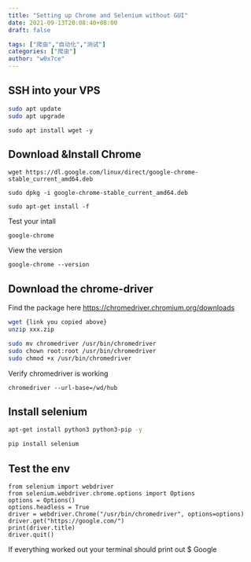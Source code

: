 ```yaml
---
title: "Setting up Chrome and Selenium without GUI"
date: 2021-09-13T20:08:40+08:00
draft: false

tags: ["爬虫","自动化","测试"]
categories: ["爬虫"]
author: "w0x7ce"
---
```


## SSH into your VPS

```bash
sudo apt update
sudo apt upgrade
```

```
sudo apt install wget -y
```

## Download &Install Chrome
```
wget https://dl.google.com/linux/direct/google-chrome-stable_current_amd64.deb
```

```
sudo dpkg -i google-chrome-stable_current_amd64.deb
```

```
sudo apt-get install -f
```

Test your intall
```
google-chrome
```

View the version
```
google-chrome --version
```

## Download the chrome-driver

Find the package here
https://chromedriver.chromium.org/downloads

``` bash
wget {link you copied above}
unzip xxx.zip
```
```bash
sudo mv chromedriver /usr/bin/chromedriver
sudo chown root:root /usr/bin/chromedriver
sudo chmod +x /usr/bin/chromedriver
```

Verify chromedriver is working
```
chromedriver --url-base=/wd/hub
```
## Install selenium

```bash
apt-get install python3 python3-pip -y
```

```bash
pip install selenium
```



## Test the env

```
from selenium import webdriver
from selenium.webdriver.chrome.options import Options
options = Options()
options.headless = True
driver = webdriver.Chrome("/usr/bin/chromedriver", options=options)
driver.get("https://google.com/")
print(driver.title)
driver.quit()
```

If everything worked out your terminal should print out
$ Google

